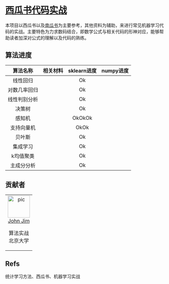 # [西瓜书代码实战](https://github.com/datawhalechina/machine-learning-toy-code)

本项目以西瓜书以及[南瓜书](https://datawhalechina.github.io/pumpkin-book/#/)为主要参考，其他资料为辅助，来进行常见机器学习代码的实战。主要特色为力求数码结合，即数学公式与相关代码的形神对应，能够帮助读者加深对公式的理解以及代码的熟练。

## 算法进度

|   算法名称   | 相关材料 | sklearn进度 | numpy进度 |
| :----------: | :------: | :--: | ---- |
|   线性回归   |          |   Ok   |      |
| 对数几率回归 |          |  Ok  |      |
| 线性判别分析 |          |   Ok   |      |
|    决策树    |          |   Ok   |      |
|    感知机    |          |   OkOkOk   |      |
|  支持向量机  |          |   OkOk   |      |
|    贝叶斯    |          |   Ok   |      |
|   集成学习   |          |  Ok    |      |
|  k均值聚类   |          |  Ok    |      |
|  主成分分析  |          |  Ok    |      |



## 贡献者

<table border="0">
  <tbody>
    <tr align="center" >
      <td>
         <a href="https://github.com/JohnJim0816"><img width="70" height="70" src="https://github.com/JohnJim0816.png?s=40" alt="pic"></a><br>
         <a href="https://github.com/JohnJim0816">John Jim</a>
         <p>算法实战<br> 北京大学</p>
      </td>
    </tr>
  </tbody>
</table>

## Refs


统计学习方法、西瓜书、机器学习实战
